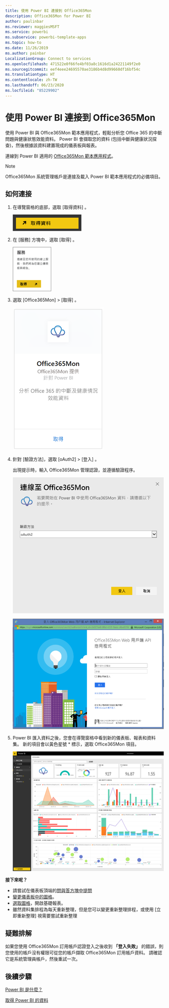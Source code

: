 ```yaml
---
title: 使用 Power BI 連接到 Office365Mon
description: Office365Mon for Power BI
author: paulinbar
ms.reviewer: maggiesMSFT
ms.service: powerbi
ms.subservice: powerbi-template-apps
ms.topic: how-to
ms.date: 11/26/2019
ms.author: painbar
LocalizationGroup: Connect to services
ms.openlocfilehash: 471522e0f66fe4bf03a8c1616d1a24221149f2e0
ms.sourcegitcommit: eef4eee24695570ae3186b4d8d99660df16bf54c
ms.translationtype: HT
ms.contentlocale: zh-TW
ms.lasthandoff: 06/23/2020
ms.locfileid: "85229902"
---
```

# <a name="connect-to-office365mon-with-power-bi"></a>使用 Power BI 連接到 Office365Mon
使用 Power BI 與 Office365Mon 範本應用程式，輕鬆分析您 Office 365 的中斷問題與健康狀態效能資料。 Power BI 會擷取您的資料 (包括中斷與健康狀況探查)，然後根據該資料建置現成的儀表板與報表。

連線到 Power BI 適用的 [Office365Mon 範本應用程式](https://msit.powerbi.com/groups/me/getapps/services/office365mon.office365mon_powerbi_v3)。

>[!NOTE]
>Office365Mon 系統管理帳戶是連接及載入 Power BI 範本應用程式的必備項目。

## <a name="how-to-connect"></a>如何連接
1. 在導覽窗格的底部，選取 [取得資料]  。
   
   ![](media/service-connect-to-office365mon/pbi_getdata.png)
2. 在 [服務]  方塊中，選取 [取得]  。
   
   ![](media/service-connect-to-office365mon/pbi_getservices.png) 
3. 選取 [Office365Mon]  \> [取得]  。
   
   ![](media/service-connect-to-office365mon/o365mon.png)
4. 針對 [驗證方法]，選取 [oAuth2]  \> [登入]  。
   
   出現提示時，輸入 Office365Mon 管理認證，並遵循驗證程序。
   
   ![](media/service-connect-to-office365mon/creds.png)
   
   ![](media/service-connect-to-office365mon/creds2.png)
5. Power BI 匯入資料之後，您會在導覽窗格中看到新的儀表板、報表和資料集。 新的項目會以黃色星號 \* 標示，選取 Office365Mon 項目。
   
   ![](media/service-connect-to-office365mon/dashboard4.png)

**接下來呢？**

* 請嘗試在儀表板頂端的[問與答方塊中提問](../consumer/end-user-q-and-a.md)
* [變更儀表板中的圖格](../create-reports/service-dashboard-edit-tile.md)。
* [選取圖格](../consumer/end-user-tiles.md)，開啟基礎報表。
* 雖然資料集排程為每天重新整理，但是您可以變更重新整理排程，或使用 [立即重新整理]  視需要嘗試重新整理

## <a name="troubleshooting"></a>疑難排解
如果您使用 Office365Mon 訂用帳戶認證登入之後收到 **「登入失敗」** 的錯誤，則您使用的帳戶沒有權限可從您的帳戶擷取 Office365Mon 訂用帳戶資料。 請確認它是系統管理員帳戶，然後重試一次。

## <a name="next-steps"></a>後續步驟
[Power BI 是什麼？](../fundamentals/power-bi-overview.md)

[取得 Power BI 的資料](service-get-data.md)
